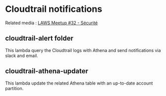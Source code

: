# Cloudtrail notifications

Related media : [LAWS Meetup #32 - Sécurité](https://youtu.be/Btg3UqJvhB4)

## cloudtrail-alert folder

This lambda query the Cloudtrail logs with Athena and send notifications via slack and email.

## cloudtrail-athena-updater

This lambda update the related Athena table with an up-to-date account partition.
